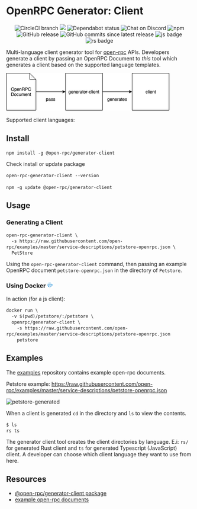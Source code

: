 # OpenRPC Generator: Client

<center>
  <span>
    <img alt="CircleCI branch" src="https://img.shields.io/circleci/project/github/open-rpc/generator-client/master.svg">
    <img src="https://codecov.io/gh/open-rpc/generator-client/branch/master/graph/badge.svg" />
    <img alt="Dependabot status" src="https://api.dependabot.com/badges/status?host=github&repo=open-rpc/generator-client" />
    <img alt="Chat on Discord" src="https://img.shields.io/badge/chat-on%20discord-7289da.svg" />
    <img alt="npm" src="https://img.shields.io/npm/dt/@open-rpc/generator-client.svg" />
    <img alt="GitHub release" src="https://img.shields.io/github/release/open-rpc/generator-client.svg" />
    <img alt="GitHub commits since latest release" src="https://img.shields.io/github/commits-since/open-rpc/generator-client/latest.svg" />
    <img alt="js badge" src="https://img.shields.io/badge/js-javascript-yellow.svg" />
    <img alt="rs badge" src="https://img.shields.io/badge/rs-rust-brown.svg" />
  </span>
</center>


Multi-language client generator tool for [open-rpc](https://github.com/open-rpc/spec) APIs. Developers generate a client by passing an OpenRPC Document to _this_ tool which generates a client based on the supported language templates.

![overview diagram](https://github.com/open-rpc/design/blob/master/diagrams/generator-client/open-rpc-diagrams.png?raw=true)

Supported client languages:

## Install

```shell
npm install -g @open-rpc/generator-client
```

Check install or update package

```shell
open-rpc-generator-client --version

npm -g update @open-rpc/generator-client
```

## Usage

### Generating a Client

```shell
open-rpc-generator-client \
  -s https://raw.githubusercontent.com/open-rpc/examples/master/service-descriptions/petstore-openrpc.json \
  PetStore
```

Using the `open-rpc-generator-client` command, then passing an example OpenRPC document `petstore-openrpc.json` in the directory of `Petstore`.

### Using Docker ![docker-icon](https://github.com/open-rpc/design/blob/master/png/docker-icon-16x.png?raw=true)

In action (for a js client):

```shell
docker run \
  -v $(pwd)/petstore/:/petstore \
  openrpc/generator-client \
    -s https://raw.githubusercontent.com/open-rpc/examples/master/service-descriptions/petstore-openrpc.json
    petstore
```

## Examples

The [examples](https://github.com/open-rpc/examples/tree/master/service-descriptions) repository contains example open-rpc documents.

Petstore example: https://raw.githubusercontent.com/open-rpc/examples/master/service-descriptions/petstore-openrpc.json

![petstore-generated](https://github.com/stevanlohja/design/blob/master/videos-gifs/generator-client/001-generate-client-demo/001-generate-client-demo.gif?raw=true)

When a client is generated `cd` in the directory and `ls` to view the contents.

```shell
$ ls
rs ts
```

The generator client tool creates the client directories by language. E.i: `rs/` for generated Rust client and `ts` for generated Typescript (JavaScript) client. A developer can choose which client language they want to use from here.

## Resources

- [@open-rpc/generator-client package](https://www.npmjs.com/package/@open-rpc/generator-client)
- [example open-rpc documents](https://github.com/open-rpc/examples/tree/master/service-descriptions)
